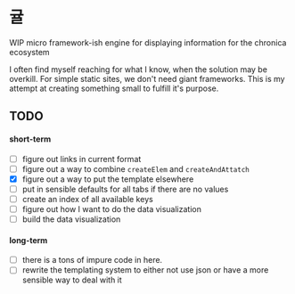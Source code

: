 # 귤

WIP micro framework-ish engine for displaying information for the chronica ecosystem

I often find myself reaching for what I know, when the solution may be overkill. For simple static sites, we don't need giant frameworks. This is my attempt at creating something small to fulfill it's purpose.

## TODO
#### short-term
- [ ] figure out links in current format
- [ ] figure out a way to combine `createElem` and `createAndAttatch`
- [x] figure out a way to put the template elsewhere
- [ ] put in sensible defaults for all tabs if there are no values
- [ ] create an index of all available keys
- [ ] figure out how I want to do the data visualization 
- [ ] build the data visualization 

#### long-term
- [ ] there is a tons of impure code in here.
- [ ] rewrite the templating system to either not use json or have a more sensible way to deal with it
